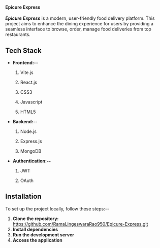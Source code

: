 #### Epicure Express

*********Epicure Express********* is a modern, user-friendly food delivery platform. This project aims to enhance the dining experience for users by providing a seamless interface to browse, order, manage food deliveries from top restaurants.

## Tech Stack
- **Frontend:--** 

     1) Vite.js
  
     2) React.js
  
     3) CSS3
  
     4) Javascript
  
     5) HTML5
  
- **Backend:--**

     1) Node.js
  
     2) Express.js
  
     3) MongoDB
  
- **Authentication:--**

     1) JWT
  
     2) OAuth

## Installation
To set up the project locally, follow these steps:--
1. **Clone the repository:**  https://github.com/RamaLingeswaraRao950/Epicure-Express.git
2. **Install dependencies**
3. **Run the development server**
4. **Access the application**
